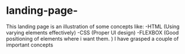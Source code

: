 # landing-page-
This landing page is an illustration of some concepts like:
    -HTML (Using varying elements effectively)
    -CSS (Proper UI design)
    -FLEXBOX (Good positioning of elements where i want them. )
I have grasped a couple of important concepts